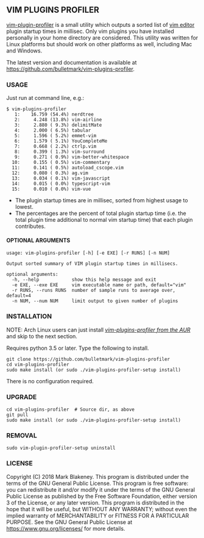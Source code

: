 ## VIM PLUGINS PROFILER

[vim-plugin-profiler](https://github.com/bulletmark/vim-plugin-profiler)
is a small utility which outputs a sorted list of [vim
editor](http://www.vim.org) plugin startup times in millisec. Only vim
plugins you have installed personally in your home directory are
considered. This utility was written for Linux platforms but should work
on other platforms as well, including Mac and Windows.

The latest version and documentation is available at
https://github.com/bulletmark/vim-plugins-profiler.

### USAGE

Just run at command line, e.g.:
~~~~
$ vim-plugins-profiler
   1:    16.759 (54.4%) nerdtree
   2:     4.248 (13.8%) vim-airline
   3:     2.880 ( 9.3%) delimitMate
   4:     2.000 ( 6.5%) tabular
   5:     1.596 ( 5.2%) emmet-vim
   6:     1.579 ( 5.1%) YouCompleteMe
   7:     0.668 ( 2.2%) ctrlp.vim
   8:     0.399 ( 1.3%) vim-surround
   9:     0.271 ( 0.9%) vim-better-whitespace
  10:     0.155 ( 0.5%) vim-commentary
  11:     0.141 ( 0.5%) autoload_cscope.vim
  12:     0.080 ( 0.3%) ag.vim
  13:     0.034 ( 0.1%) vim-javascript
  14:     0.015 ( 0.0%) typescript-vim
  15:     0.010 ( 0.0%) vim-vue
~~~~

- The plugin startup times are in millisec, sorted from highest usage to
  lowest.
- The percentages are the percent of total plugin startup time
  (i.e. the total plugin time additional to normal vim startup time)
  that each plugin contributes.

#### OPTIONAL ARGUMENTS

~~~~
usage: vim-plugins-profiler [-h] [-e EXE] [-r RUNS] [-n NUM]

Output sorted summary of VIM plugin startup times in millisecs.

optional arguments:
  -h, --help            show this help message and exit
  -e EXE, --exe EXE     vim executable name or path, default="vim"
  -r RUNS, --runs RUNS  number of sample runs to average over, default=4
  -n NUM, --num NUM     limit output to given number of plugins
~~~~

### INSTALLATION

NOTE: Arch Linux users can just install
[_vim-plugins-profiler from the AUR_](https://aur.archlinux.org/packages/vim-plugins-profiler/) and skip to the next section.

Requires python 3.5 or later. Type the following to install.

    git clone https://github.com/bulletmark/vim-plugins-profiler
    cd vim-plugins-profiler
    sudo make install (or sudo ./vim-plugins-profiler-setup install)

There is no configuration required.

### UPGRADE

    cd vim-plugins-profiler  # Source dir, as above
    git pull
    sudo make install (or sudo ./vim-plugins-profiler-setup install)

### REMOVAL

    sudo vim-plugin-profiler-setup uninstall

### LICENSE

Copyright (C) 2018 Mark Blakeney. This program is distributed under the
terms of the GNU General Public License. This program is free software:
you can redistribute it and/or modify it under the terms of the GNU
General Public License as published by the Free Software Foundation,
either version 3 of the License, or any later version.
This program is distributed in the hope that it will be useful, but
WITHOUT ANY WARRANTY; without even the implied warranty of
MERCHANTABILITY or FITNESS FOR A PARTICULAR PURPOSE. See the GNU General
Public License at <https://www.gnu.org/licenses/> for more details.
